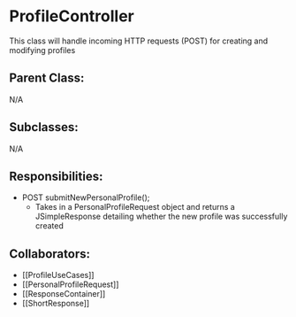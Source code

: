 # ProfileController
This class will handle incoming HTTP requests (POST) for creating and modifying profiles

## Parent Class:
N/A

## Subclasses:
N/A

## Responsibilities:
- POST submitNewPersonalProfile();
	- Takes in a PersonalProfileRequest object and returns a JSimpleResponse detailing whether the new profile was successfully created

## Collaborators:
- [[ProfileUseCases]]
- [[PersonalProfileRequest]]
- [[ResponseContainer]]
- [[ShortResponse]]

